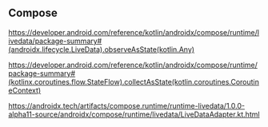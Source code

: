  
## Compose


https://developer.android.com/reference/kotlin/androidx/compose/runtime/livedata/package-summary#(androidx.lifecycle.LiveData).observeAsState(kotlin.Any)

https://developer.android.com/reference/kotlin/androidx/compose/runtime/package-summary#(kotlinx.coroutines.flow.StateFlow).collectAsState(kotlin.coroutines.CoroutineContext)



https://androidx.tech/artifacts/compose.runtime/runtime-livedata/1.0.0-alpha11-source/androidx/compose/runtime/livedata/LiveDataAdapter.kt.html



<!--stackedit_data:
eyJoaXN0b3J5IjpbMTEwMjc4MTE2MF19
-->
